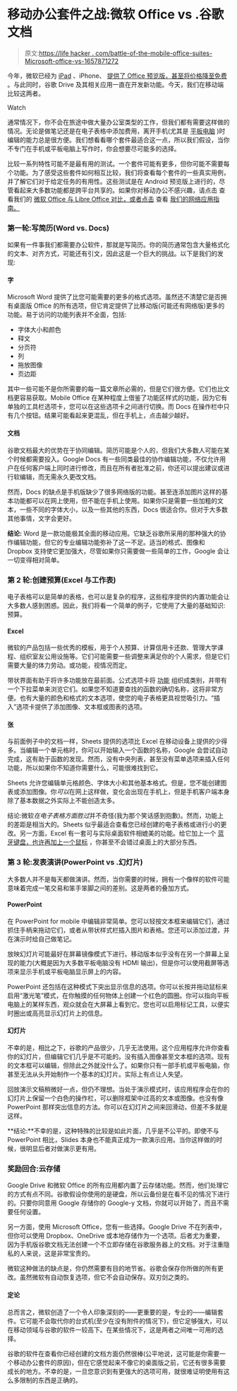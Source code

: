 # 移动办公套件之战:微软 Office vs .谷歌文档

> 原文:[https://life hacker . com/battle-of-the-mobile-office-suites-Microsoft-office-vs-1657871272](https://lifehacker.com/battle-of-the-mobile-office-suites-microsoft-office-vs-1657871272)

今年，微软已经为 [iPad](https://lifehacker.com/microsoft-announces-office-on-ipad-finally-availabl-1552946509) 、iPhone、 [提供了 Office 预览版，甚至将价格降至免费](http://lifehacker.com/microsoft-office-comes-to-iphones-android-preview-avai-1655406548) 。与此同时，谷歌 Drive 及其相关应用一直在开发新功能。今天，我们在移动端比较这两者。

Watch

通常情况下，你不会在旅途中做大量办公室类型的工作，但我们都有需要这样做的情况。无论是做笔记还是在电子表格中添加费用，离开手机(尤其是 [平板电脑](https://lifehacker.com/how-tablets-are-actually-great-productivity-tools-5779982) )时编辑的能力总是很方便。我们想看看哪个套件最适合这一点，所以我们假设，当你不专门在手机或平板电脑上写作时，你会想要尽可能多的选择。

比较一系列特性可能不是最有用的测试。一个套件可能有更多，但你可能不需要每个功能。为了感受这些套件如何相互比较，我们将查看每个套件的一些真实用例，并了解它们对于给定任务的有用性。这些测试是在 Android 预览版上进行的，尽管看起来大多数功能都是跨平台共享的。如果你对移动办公不感兴趣，请点击 查看我们的 [微软 Office 与 Libre Office 对比，或者点击](https://lifehacker.com/battle-of-the-office-suites-microsoft-office-and-libre-1147940828) 查看 [我们的网络应用指南。](http://lifehacker.com/google-apps-v-office-365-feature-showdown-which-shoul-5818368)

### **第一轮:写简历(Word vs. Docs)**

如果有一件事我们都需要办公软件，那就是写简历。你的简历通常包含大量格式化的文本、对齐方式，可能还有引文，因此这是一个巨大的挑战。以下是我们的发现:

#### **字**

Microsoft Word 提供了比您可能需要的更多的格式选项。虽然还不清楚它是否拥有桌面版 Office 的所有选项，但它肯定提供了比移动版(可能还有网络版)更多的功能。易于访问的功能列表并不全面，包括:

*   字体大小和颜色
*   释文
*   分页符
*   列
*   拖放图像
*   页边距

其中一些可能不是你所需要的每一篇文章所必需的，但是它们很方便。它们也比文档更容易获取。Mobile Office 在某种程度上借鉴了功能区样式的功能，因为它有单独的工具栏选项卡，您可以在这些选项卡之间进行切换。而 Docs 在操作栏中只有几个按钮。结果可能看起来更混乱，但在手机上，点击越少越好。

#### **文档**

谷歌文档最大的优势在于协同编辑。简历可能是个人的，但我们大多数人可能在某个时候都需要投入。Google Docs 有一些同类最佳的协作编辑功能，不仅允许用户在任何客户端上同时进行修改，而且在所有者批准之前，你还可以提出建议或进行软编辑，而无需永久更改文档。

然而，Docs 的缺点是手机版缺少了很多网络版的功能。甚至连添加图片这样的基本功能都可以在网上使用，但不能在手机上使用。如果你只是需要一些加粗的文本，一些不同的字体大小，以及一些其他的东西，Docs 很适合你。但对于大多数其他事情，文字会更好。

**结论:** Word 是一款功能极其全面的移动应用。它缺乏谷歌所采用的那种强大的协作编辑功能，但它的专业编辑功能弥补了这一不足。适当的格式、图像和 Dropbox 支持使它更加强大，尽管如果你只需要做一些简单的工作，Google 会让一切变得相对简单。

### **第 2 轮:创建预算(Excel 与工作表)**

电子表格可以是简单的表格，也可以是复杂的程序，这些程序提供的内置功能会让大多数人感到困惑。因此，我们将看一个简单的例子，它使用了大量的基础知识:预算。

#### **Excel**

微软的产品包括一些优秀的模板，用于个人预算、计算信用卡还款、管理大学课程、组织室友公用设施等。它们可能需要一些调整来满足你的个人需求，但是它们需要大量的体力劳动。或功能，视情况而定。

带状界面有助于将许多功能放在最前面。公式选项卡将 [功能](https://lifehacker.com/four-skills-that-will-turn-you-into-a-spreadsheet-ninj-1525058930) 组织成类别，并带有一个下拉菜单来浏览它们。如果您不知道要查找的函数的确切名称，这将非常方便。也有大量的颜色和格式的文本选项，使您的电子表格更具视觉吸引力。“插入”选项卡提供了添加图像、文本框或图表的选项。

#### **张**

与前面例子中的文档一样，Sheets 提供的选项比 Excel 在移动设备上提供的少得多。当编辑一个单元格时，你可以开始输入一个函数的名称，Google 会尝试自动完成，这有助于函数的发现。然而，没有中央列表，甚至没有菜单选项来插入任何功能，所以如果你不知道你需要什么，可能很难找到它。

Sheets 允许您编辑单元格颜色、字体大小和其他基本格式。但是，您不能创建图表或添加图像。你*可以*在网上这样做，变化会出现在手机上，但是手机客户端本身除了基本数据之外实际上不能创造太多。

结论:微软*在电子表格方面胜过*并不奇怪(我为那个笑话感到抱歉)。然而，功能上的差距是相当大的。Sheets 似乎最适合查看您已经创建的电子表格或进行小的更改。另一方面，Excel 有一套可与实际桌面软件相媲美的功能。给它加上一个 [蓝牙键盘，也许再加上一个鼠标](https://lifehacker.com/how-to-make-an-android-tablet-work-more-like-a-pc-1462061591) ，你甚至不会错过桌面上的大部分东西。

### **第 3 轮:发表演讲(PowerPoint vs .幻灯片)**

大多数人并不是每天都做演讲。然而，当你需要的时候，拥有一个像样的软件可能意味着完成一笔交易和笨手笨脚之间的差别。这是两者的叠加方式。

#### **PowerPoint**

在 PowerPoint for mobile 中编辑非常简单。您可以轻按文本框来编辑它们，通过抓住手柄来拖动它们，或者从带状样式栏插入图片和表格。您还可以添加过渡，并在演示时给自己做笔记。

放映幻灯片可能最好在屏幕镜像模式下进行。移动版本似乎没有在另一个屏幕上呈现的能力(大概是因为大多数平板电脑没有 HDMI 输出)，但是你可以使用截屏等选项来显示手机或平板电脑显示屏上的内容。

PowerPoint 还包括在这种模式下突出显示信息的选项。你可以长按并拖动鼠标来启用“激光笔”模式，在你触摸的任何物体上创建一个红色的圆圈。你可以指向平板电脑上的某样东西，观众就会在大屏幕上看到它。您也可以启用标记工具，以便实时圈出或高亮显示幻灯片上的信息。

#### **幻灯片**

不幸的是，相比之下，谷歌的产品很少，几乎无法使用。这个应用程序允许你查看你的幻灯片，但编辑它们几乎是不可能的。没有插入图像甚至文本框的选项。现有的文本框可以编辑，但除此之外就没什么了。如果你只有一部手机或平板电脑，你甚至无法从头开始制作一个基本的幻灯片。实际上有点让人失望。

回放演示文稿稍微好一点，但仍不理想。当处于演示模式时，该应用程序会在你的幻灯片上保留一个白色的操作栏，可以删除框架中过高的文本或图像。也没有像 PowerPoint 那样突出信息的方法。你可以在幻灯片之间来回滑动，但差不多就是这样。

**结论:**不幸的是，这种特殊的比较是如此片面，几乎是不公平的。即使不与 PowerPoint 相比，Slides 本身也不能真正成为一款演示应用。当你这样做的时候，很明显后者对做演示更有用。

### **奖励回合:云存储**

Google Drive 和微软 Office 的所有应用都内置了云存储功能。然而，他们处理它的方式有点不同。谷歌假设你使用的是硬盘，所以云备份是在看不见的情况下进行的。只要你同意用 Google 存储你的 Google-y 文档，你就可以开始了，而且不需要任何设置。

另一方面，使用 Microsoft Office，您有一些选择。Google Drive 不在列表中，但你可以使用 Dropbox、OneDrive 或本地存储作为一个选项。后者尤为重要，因为手机版谷歌文档无法创建一个不立即存储在谷歌服务器上的文档。对于注重隐私的人来说，这是非常宝贵的。

微软这种做法的缺点是，你仍然需要有目的地节省。谷歌会保存你所做的所有更改。虽然微软有自动恢复选项，但它不会自动保存。双刃剑之类的。

#### 定论

总而言之，微软创造了一个令人印象深刻的——更重要的是，专业的——编辑套件。它可能不会取代你的台式机(至少在没有附件的情况下)，但它足够强大，可以在移动领域与谷歌的软件一较高下。在某些情况下，这是两者之间唯一可用的选择。

谷歌的软件在查看你已经创建的文档方面仍然很棒(公平地说，这可能是你需要一个移动办公套件的原因)，但在它感觉起来不像它的桌面版之前，它还有很多需要成长的地方。不幸的是，一旦您意识到有更强大的选项可用，就很难证明使用有这么多限制的东西是正确的。